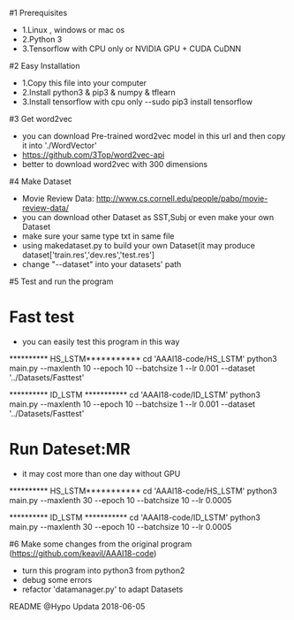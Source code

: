 #1 Prerequisites
* 1.Linux , windows or mac os
* 2.Python 3
* 3.Tensorflow with CPU only or NVIDIA GPU + CUDA CuDNN

#2 Easy Installation
* 1.Copy this file into your computer
* 2.Install python3 & pip3 & numpy & tflearn
* 3.Install tensorflow with cpu only  --sudo pip3 install tensorflow

#3 Get word2vec
* you can download Pre-trained word2vec model in this url and then copy it into './WordVector'
* https://github.com/3Top/word2vec-api
* better to download word2vec with 300 dimensions

#4 Make Dataset
* Movie Review Data: http://www.cs.cornell.edu/people/pabo/movie-review-data/
* you can download other Dataset as SST,Subj or even make your own Dataset
* make sure your same type txt in same file
* using makedataset.py to build your own Dataset(it may produce dataset['train.res','dev.res','test.res']
* change "--dataset" into your datasets' path


#5 Test and run the program
# Fast test 
* you can easily test this program in this way 

********** HS_LSTM***********
cd 'AAAI18-code/HS_LSTM'
python3 main.py  --maxlenth 10 --epoch 10 --batchsize 1 --lr 0.001 --dataset '../Datasets/Fasttest'

********** ID_LSTM ***********
cd 'AAAI18-code/ID_LSTM' 
python3 main.py  --maxlenth 10 --epoch 10 --batchsize 1 --lr 0.001 --dataset '../Datasets/Fasttest'


# Run Dateset:MR
* it may cost more than one day without GPU

********** HS_LSTM***********
cd 'AAAI18-code/HS_LSTM'
python3 main.py --maxlenth 30 --epoch 10 --batchsize 10 --lr 0.0005

********** ID_LSTM ***********
cd 'AAAI18-code/ID_LSTM'
python3 main.py --maxlenth 30 --epoch 10 --batchsize 10 --lr 0.0005

#6 Make some changes  from the original program (https://github.com/keavil/AAAI18-code)
* turn this program into python3 from python2
* debug some errors
* refactor 'datamanager.py' to adapt Datasets

README @Hypo Updata 2018-06-05